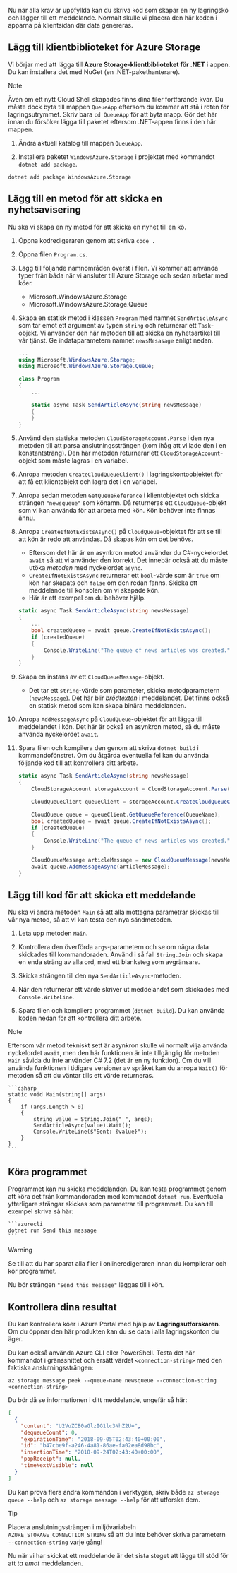 Nu när alla krav är uppfyllda kan du skriva kod som skapar en ny lagringskö och lägger till ett meddelande. Normalt skulle vi placera den här koden i apparna på klientsidan där data genereras.

## <a name="add-the-client-library-for-azure-storage"></a>Lägg till klientbiblioteket för Azure Storage

Vi börjar med att lägga till **Azure Storage-klientbiblioteket för .NET** i appen. Du kan installera det med NuGet (en .NET-pakethanterare). 

> [!NOTE]
> Även om ett nytt Cloud Shell skapades finns dina filer fortfarande kvar. Du måste dock byta till mappen `QueueApp` eftersom du kommer att stå i roten för lagringsutrymmet. Skriv bara `cd QueueApp` för att byta mapp. Gör det här innan du försöker lägga till paketet eftersom .NET-appen finns i den här mappen.

1. Ändra aktuell katalog till mappen `QueueApp`.

1. Installera paketet `WindowsAzure.Storage` i projektet med kommandot `dotnet add package`.

```azurecli
dotnet add package WindowsAzure.Storage
```

## <a name="add-a-method-to-send-a-news-alert"></a>Lägg till en metod för att skicka en nyhetsavisering

Nu ska vi skapa en ny metod för att skicka en nyhet till en kö.

1. Öppna kodredigeraren genom att skriva `code .`

1. Öppna filen `Program.cs`.

1. Lägg till följande namnområden överst i filen. Vi kommer att använda typer från båda när vi ansluter till Azure Storage och sedan arbetar med köer.
    - Microsoft.WindowsAzure.Storage
    - Microsoft.WindowsAzure.Storage.Queue

1. Skapa en statisk metod i klassen `Program` med namnet `SendArticleAsync` som tar emot ett argument av typen `string` och returnerar ett `Task`-objekt. Vi använder den här metoden till att skicka en nyhetsartikel till vår tjänst. Ge indataparametern namnet `newsMesasage` enligt nedan.

    ```csharp
    ...
    using Microsoft.WindowsAzure.Storage;
    using Microsoft.WindowsAzure.Storage.Queue; 
    
    class Program
    {
        ...
    
        static async Task SendArticleAsync(string newsMessage)
        {
        }
    }
    ```
    
1. Använd den statiska metoden `CloudStorageAccount.Parse` i den nya metoden till att parsa anslutningssträngen (kom ihåg att vi lade den i en konstantsträng). Den här metoden returnerar ett `CloudStorageAccount`-objekt som måste lagras i en variabel.

1. Anropa metoden `CreateCloudQueueClient()` i lagringskontoobjektet för att få ett klientobjekt och lagra det i en variabel.

1. Anropa sedan metoden `GetQueueReference` i klientobjektet och skicka strängen `"newsqueue"` som könamn. Då returneras ett `CloudQueue`-objekt som vi kan använda för att arbeta med kön. Kön behöver inte finnas ännu.

1. Anropa `CreateIfNotExistsAsync()` på `CloudQueue`-objektet för att se till att kön är redo att användas. Då skapas kön om det behövs.
    - Eftersom det här är en asynkron metod använder du C#-nyckelordet `await` så att vi använder den korrekt. Det innebär också att du måste utöka _metoden_ med nyckelordet `async`. 
    - `CreateIfNotExistsAsync` returnerar ett `bool`-värde som är `true` om kön har skapats och `false` om den redan fanns. Skicka ett meddelande till konsolen om vi skapade kön.
    - Här är ett exempel om du behöver hjälp.

    ```csharp
    static async Task SendArticleAsync(string newsMessage)
    {
        ...
        bool createdQueue = await queue.CreateIfNotExistsAsync();
        if (createdQueue)
        {
            Console.WriteLine("The queue of news articles was created.");
        }
    }
    ```

1. Skapa en instans av ett `CloudQueueMessage`-objekt. 
    - Det tar ett `string`-värde som parameter, skicka metodparametern (`newsMessage`). Det här blir _brödtexten_ i meddelandet. Det finns också en statisk metod som kan skapa binära meddelanden.
    

1. Anropa `AddMessageAsync` på `CloudQueue`-objektet för att lägga till meddelandet i kön. Det här är också en asynkron metod, så du måste använda nyckelordet `await`.

1. Spara filen och kompilera den genom att skriva `dotnet build` i kommandofönstret. Om du åtgärda eventuella fel kan du använda följande kod till att kontrollera ditt arbete.

    ```csharp
    static async Task SendArticleAsync(string newsMessage)
    {
        CloudStorageAccount storageAccount = CloudStorageAccount.Parse(ConnectionString);
    
        CloudQueueClient queueClient = storageAccount.CreateCloudQueueClient();
    
        CloudQueue queue = queueClient.GetQueueReference(QueueName);
        bool createdQueue = await queue.CreateIfNotExistsAsync();
        if (createdQueue)
        {
            Console.WriteLine("The queue of news articles was created.");
        }
    
        CloudQueueMessage articleMessage = new CloudQueueMessage(newsMessage);
        await queue.AddMessageAsync(articleMessage);
    }
    ```

## <a name="add-code-to-send-a-message"></a>Lägg till kod för att skicka ett meddelande

Nu ska vi ändra metoden `Main` så att alla mottagna parametrar skickas till vår nya metod, så att vi kan testa den nya sändmetoden.

1. Leta upp metoden `Main`.

1. Kontrollera den överförda `args`-parametern och se om några data skickades till kommandoraden. Använd i så fall `String.Join` och skapa en enda sträng av alla ord, med ett blanksteg som avgränsare.

1. Skicka strängen till den nya `SendArticleAsync`-metoden. 

1. När den returnerar ett värde skriver ut meddelandet som skickades med `Console.WriteLine`.

1. Spara filen och kompilera programmet (`dotnet build`). Du kan använda koden nedan för att kontrollera ditt arbete.

> [!NOTE]
> Eftersom vår metod tekniskt sett är asynkron skulle vi normalt vilja använda nyckelordet `await`, men den här funktionen är inte tillgänglig för metoden `Main` såvida du inte använder C# 7.2 (det är en ny funktion). Om du vill använda funktionen i tidigare versioner av språket kan du anropa `Wait()` för metoden så att du väntar tills ett värde returneras.

    ```csharp
    static void Main(string[] args)
    {
        if (args.Length > 0)
        {
            string value = String.Join(" ", args);
            SendArticleAsync(value).Wait();
            Console.WriteLine($"Sent: {value}");
        }
    }
    ```

## <a name="execute-the-application"></a>Köra programmet

Programmet kan nu skicka meddelanden. Du kan testa programmet genom att köra det från kommandoraden med kommandot `dotnet run`. Eventuella ytterligare strängar skickas som parametrar till programmet. Du kan till exempel skriva så här:

    ```azurecli
    dotnet run Send this message
    ```

> [!WARNING]
> Se till att du har sparat alla filer i onlineredigeraren innan du kompilerar och kör programmet.

Nu bör strängen `"Send this message"` läggas till i kön.

## <a name="check-your-results"></a>Kontrollera dina resultat

Du kan kontrollera köer i Azure Portal med hjälp av **Lagringsutforskaren**. Om du öppnar den här produkten kan du se data i alla lagringskonton du äger.

Du kan också använda Azure CLI eller PowerShell. Testa det här kommandot i gränssnittet och ersätt värdet `<connection-string>` med den faktiska anslutningssträngen:

```azurecli
az storage message peek --queue-name newsqueue --connection-string <connection-string> 
```

Du bör då se informationen i ditt meddelande, ungefär så här:

```json
[
  {
    "content": "U2VuZCB0aGlzIG1lc3NhZ2U=",
    "dequeueCount": 0,
    "expirationTime": "2018-09-05T02:43:40+00:00",
    "id": "b47cbe9f-a246-4a81-86ae-fa02ea8d98bc",
    "insertionTime": "2018-09-24T02:43:40+00:00",
    "popReceipt": null,
    "timeNextVisible": null
  }
]
```

Du kan prova flera andra kommandon i verktygen, skriv både `az storage queue --help` och `az storage message --help` för att utforska dem.

> [!TIP]
> Placera anslutningssträngen i miljövariabeln `AZURE_STORAGE_CONNECTION_STRING` så att du inte behöver skriva parametern `--connection-string` varje gång!

Nu när vi har skickat ett meddelande är det sista steget att lägga till stöd för att _ta emot_ meddelanden.